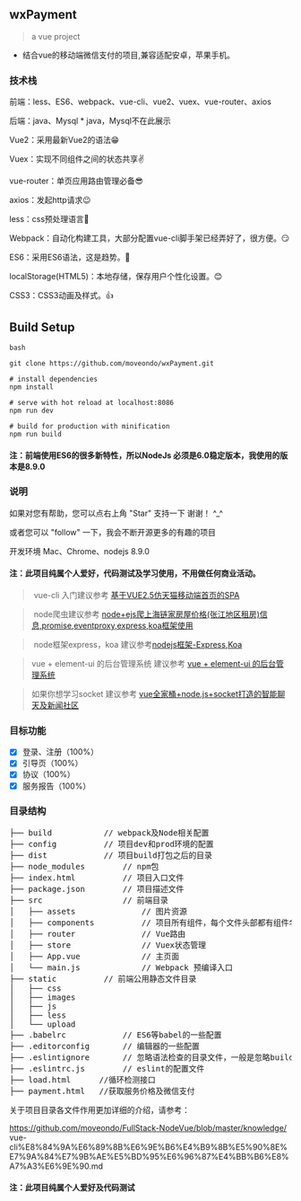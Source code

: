 ## wxPayment

> a vue project

* 结合vue的移动端微信支付的项目,兼容适配安卓，苹果手机。


### 技术栈

前端：less、ES6、webpack、vue-cli、vue2、vuex、vue-router、axios

后端：java、Mysql   * java，Mysql不在此展示

Vue2：采用最新Vue2的语法:grin:

Vuex：实现不同组件之间的状态共享:v:

vue-router：单页应用路由管理必备:sunglasses:

axios：发起http请求:wink:

less：css预处理语言:muscle:

Webpack：自动化构建工具，大部分配置vue-cli脚手架已经弄好了，很方便。:smirk:

ES6：采用ES6语法，这是趋势。:clap:

localStorage(HTML5)：本地存储，保存用户个性化设置。:blush:

CSS3：CSS3动画及样式。:+1:



## Build Setup

```
bash

git clone https://github.com/moveondo/wxPayment.git

# install dependencies
npm install

# serve with hot reload at localhost:8086
npm run dev

# build for production with minification
npm run build

```

#### 注：前端使用ES6的很多新特性，所以NodeJs 必须是6.0稳定版本，我使用的版本是8.9.0


### 说明

如果对您有帮助，您可以点右上角 "Star" 支持一下 谢谢！ ^_^

或者您可以 "follow" 一下，我会不断开源更多的有趣的项目

开发环境 Mac、Chrome、nodejs 8.9.0

#### 注：此项目纯属个人爱好，代码测试及学习使用，不用做任何商业活动。


>  vue-cli 入门建议参考 [基于VUE2.5仿天猫移动端首页的SPA](https://github.com/moveondo/VUE-Taobao)

>  node爬虫建议参考 [node+ejs爬上海链家房屋价格(张江地区租房)信息,promise,eventproxy,express,koa框架使用](https://github.com/moveondo/nodeJs-Reptile)  

> node框架express，koa 建议参考[nodejs框架-Express,Koa](https://github.com/moveondo/NodeJsFrame)


> vue + element-ui 的后台管理系统 建议参考 [ vue + element-ui 的后台管理系统](https://github.com/moveondo/vue-ManageSystem)

> 如果你想学习socket 建议参考 [vue全家桶+node.js+socket打造的智能聊天及新闻社区](https://github.com/moveondo/CloudNews)



### 目标功能

- [x] 登录、注册（100%）
- [x] 引导页（100%）
- [x] 协议（100%）
- [x] 服务报告（100%）

### 目录结构

<pre>
├── build			// webpack及Node相关配置
├── config			// 项目dev和prod环境的配置
├── dist			// 项目build打包之后的目录
├── node_modules		// npm包
├── index.html			// 项目入口文件
├── package.json		// 项目描述文件
├── src					// 前端目录
│   ├── assets				// 图片资源
│   ├── components			// 项目所有组件，每个文件头部都有组件名称注释
│   ├── router				// Vue路由
│   ├── store				// Vuex状态管理
│   ├── App.vue				// 主页面 
│   └── main.js				// Webpack 预编译入口
├── static			// 前端公用静态文件目录
│   ├── css         
│   ├── images          
│   ├── js     
│   ├── less         
│   └── upload
├── .babelrc			// ES6等babel的一些配置
├── .editorconfig		// 编辑器的一些配置
├── .eslintignore		// 忽略语法检查的目录文件，一般是忽略build和config目录
├── .eslintrc.js		// eslint的配置文件
├── load.html      //循环检测接口
├── payment.html   //获取服务价格及微信支付
</pre>

关于项目目录各文件作用更加详细的介绍，请参考：

https://github.com/moveondo/FullStack-NodeVue/blob/master/knowledge/  
vue-cli%E8%84%9A%E6%89%8B%E6%9E%B6%E4%B9%8B%E5%90%8E%E7%9A%84%E7%9B%AE%E5%BD%95%E6%96%87%E4%BB%B6%E8%A7%A3%E6%9E%90.md


#### 注：此项目纯属个人爱好及代码测试
 
